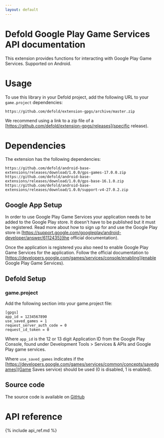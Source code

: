 ```yaml
---
layout: default
---
```


# Defold Google Play Game Services API documentation

This extension provides functions for interacting with Google Play Game Services. Supported on Android.

# Usage
To use this library in your Defold project, add the following URL to your <code class="inline-code-block">game.project</code> dependencies:

    https://github.com/defold/extension-gpgs/archive/master.zip

We recommend using a link to a zip file of a [https://github.com/defold/extension-gpgs/releases](specific release).

# Dependencies

The extension has the following dependencies:

    https://github.com/defold/android-base-extensions/releases/download/1.0.0/gps-games-17.0.0.zip
    https://github.com/defold/android-base-extensions/releases/download/1.0.0/gps-base-16.1.0.zip
    https://github.com/defold/android-base-extensions/releases/download/1.0.0/support-v4-27.0.2.zip

## Google App Setup
In order to use Google Play Game Services your application needs to be added to the Google Play store. It doesn't have to be published but it must be registered. Read more about how to sign up for and use the Google Play store in [https://support.google.com/googleplay/android-developer/answer/6112435](the official documentation).

Once the application is registered you also need to enable Google Play Game Services for the application. Follow the official documentation to [https://developers.google.com/games/services/console/enabling](enable Google Play Game Services).

## Defold Setup

### game.project
Add the following section into your game.project file:

    [gpgs]
    app_id = 1234567890
    use_saved_games = 1
    request_server_auth_code = 0
    request_id_token = 0

Where `app_id` is the 12 or 13 digit Application ID from the Google Play Console, found under Development Tools > Services & APIs and Google Play game services.</p>

Where `use_saved_games` indicates if the [https://developers.google.com/games/services/common/concepts/savedgames](Game Saves service) should be used (0 is disabled, 1 is enabled).</p>


## Source code

The source code is available on [GitHub](https://github.com/defold/extension-gpgs)


# API reference

{% include api_ref.md %}

